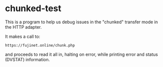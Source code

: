 # chunked-test

This is a program to help us debug issues in the "chunked" transfer mode in the HTTP adapter.

It makes a call to:

```
https://fujinet.online/chunk.php
```

and proceeds to read it all in, halting on error, while printing error and status (DVSTAT) information.


